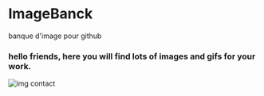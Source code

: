 # ImageBanck
banque d'image pour github

### hello friends, here you will find lots of images and gifs for your work.

![img contact](./im/)
